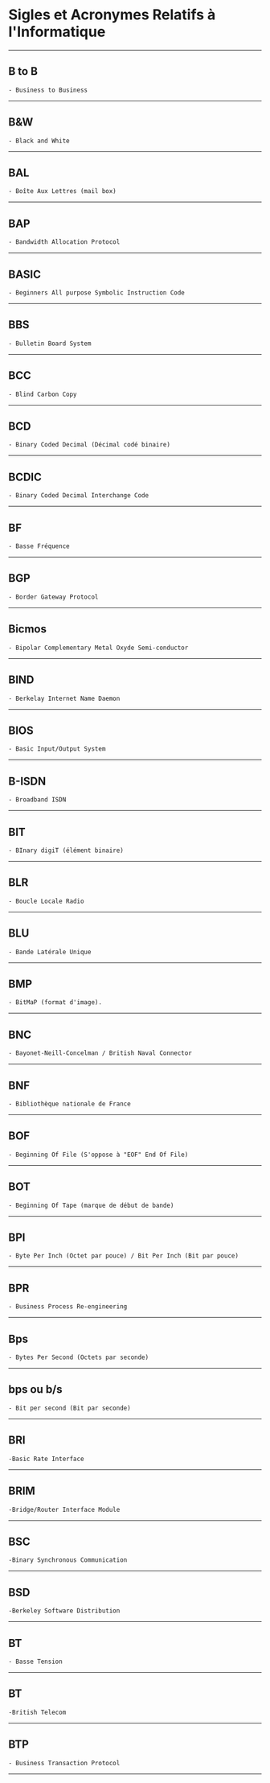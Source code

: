 # **Sigles et Acronymes Relatifs à l'Informatique**
---
## **B to B**	

    - Business to Business
---
## **B&W**  	

    - Black and White
---
## **BAL**

    - Boîte Aux Lettres (mail box)
---
## **BAP**

    - Bandwidth Allocation Protocol
---
## **BASIC**

    - Beginners All purpose Symbolic Instruction Code
---
## **BBS**

    - Bulletin Board System
---
## **BCC**

    - Blind Carbon Copy
---
## **BCD**

    - Binary Coded Decimal (Décimal codé binaire)
---
## **BCDIC**

    - Binary Coded Decimal Interchange Code
---
## **BF**

    - Basse Fréquence
---
## **BGP**	

    - Border Gateway Protocol
---
## **Bicmos**

    - Bipolar Complementary Metal Oxyde Semi-conductor
---
## **BIND**

    - Berkelay Internet Name Daemon
---
## **BIOS**

    - Basic Input/Output System
---
## **B-ISDN**

    - Broadband ISDN
---
## **BIT**

    - BInary digiT (élément binaire)
---
## **BLR**

    - Boucle Locale Radio
---
## **BLU**

    - Bande Latérale Unique
---
## **BMP**

    - BitMaP (format d'image).
---
## **BNC**

    - Bayonet-Neill-Concelman / British Naval Connector
---
## **BNF**

    - Bibliothèque nationale de France
---
## **BOF**

    - Beginning Of File (S'oppose à "EOF" End Of File)
---
## **BOT**

    - Beginning Of Tape (marque de début de bande)
---
## **BPI**

    - Byte Per Inch (Octet par pouce) / Bit Per Inch (Bit par pouce)
---
## **BPR**

    - Business Process Re-engineering
---
## **Bps**

    - Bytes Per Second (Octets par seconde)
---
## **bps ou b/s**

    - Bit per second (Bit par seconde)
---
## **BRI**

    -Basic Rate Interface
---
## **BRIM**

    -Bridge/Router Interface Module
---
## **BSC**

    -Binary Synchronous Communication
---
## **BSD**

    -Berkeley Software Distribution
---
## **BT**

    - Basse Tension
---
## **BT**

    -British Telecom
---
## **BTP**	

    - Business Transaction Protocol
---